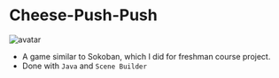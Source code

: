 # Cheese-Push-Push
![avatar]("D:\Desktop\Graduate_School\recommendation\portfolios\cheese_push1.jpg")
- A game similar to Sokoban, which I did for freshman course project. <br>
- Done with `Java` and `Scene Builder`
